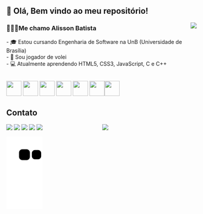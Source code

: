 <h2> 🌱 Olá, Bem vindo ao meu repositório!</h2>
<img align = "right" src="https://github-readme-stats.vercel.app/api/top-langs/?username=oalissonbatista&layout=compact&langs_count=7&theme=radical"/>
<h3> 🙋🏾‍♂️Me chamo Alisson Batista </h3>
- 🎓 Estou cursando Engenharia de Software na UnB (Universidade de Brasília)<br>
- 🏐 Sou jogador de volei<br>
- 💻 Atualmente aprendendo HTML5, CSS3, JavaScript, C e C++<br>
<br>

<img src="https://cdn.jsdelivr.net/gh/devicons/devicon/icons/java/java-original.svg" width="40" height="40"/> <img src="https://i.pinimg.com/originals/13/a8/94/13a89487b6a28c9fd6fee57cf6bc5e2c.png" width="40" height="40"/> <img src="https://www.pngmart.com/files/7/Python-PNG-File.png" width="40" height="40"/>  <img src="https://upload.wikimedia.org/wikipedia/commons/thumb/6/61/HTML5_logo_and_wordmark.svg/800px-HTML5_logo_and_wordmark.svg.png" width="40" height="40"/> <img src="https://upload.wikimedia.org/wikipedia/commons/thumb/d/d5/CSS3_logo_and_wordmark.svg/544px-CSS3_logo_and_wordmark.svg.png" width="40" height="40"/> <img src="https://bognarjunior.files.wordpress.com/2018/01/1crcyaithv7aiqh1z93v99q.png" width="40" height="40"/><img src="https://upload.wikimedia.org/wikipedia/commons/thumb/1/18/ISO_C%2B%2B_Logo.svg/800px-ISO_C%2B%2B_Logo.svg.png" width="40" height="40"/>

<h2> Contato</h2>
<div> 
  <a href="https://instagram.com/oalissonbatista" target="_blank"><img src="https://img.shields.io/badge/-Instagram-%23E4405F?style=for-the-badge&logo=instagram&logoColor=white" target="_blank"></a>
  <a href = "mailto:alisson9713@gmail.com"><img src="https://img.shields.io/badge/-Gmail-%23333?style=for-the-badge&logo=gmail&logoColor=white" target="_blank"></a>
  <a href = "https://www.linkedin.com/in/alisson-batista-742309242"><img src="https://img.shields.io/badge/LinkedIn-0077B5?style=for-the-badge&logo=linkedin&logoColor=white" target="_blank"></a>
  <a href = "https://api.whatsapp.com/send?phone=5561993031494&text=Ol%C3%A1,%20acessei%20seu%20link%20no%20github"><img src="https://img.shields.io/badge/WhatsApp-25D366?style=for-the-badge&logo=whatsapp&logoColor=white" target="_blank"></a>
  <a href = "https://t.me/oalissonbatista"><img src="https://img.shields.io/badge/Telegram-2CA5E0?style=for-the-badge&logo=telegram&logoColor=white" target="_blank"></a>
   <img align="right" width="250" src="https://i2.wp.com/allhtaccess.info/wp-content/uploads/2018/03/programming.gif?fit=1281%2C716&ssl=1" />
  
  <br>
  
   ![Snake animation](https://github.com/oalissonbatista/oalissonbatista/blob/output/github-contribution-grid-snake.svg)
 
</div>
